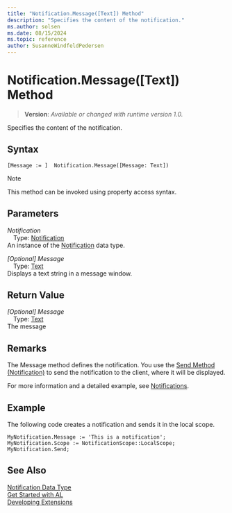 ```yaml
---
title: "Notification.Message([Text]) Method"
description: "Specifies the content of the notification."
ms.author: solsen
ms.date: 08/15/2024
ms.topic: reference
author: SusanneWindfeldPedersen
---
```

[//]: # (START>DO_NOT_EDIT)
[//]: # (IMPORTANT:Do not edit any of the content between here and the END>DO_NOT_EDIT.)
[//]: # (Any modifications should be made in the .xml files in the ModernDev repo.)
# Notification.Message([Text]) Method
> **Version**: _Available or changed with runtime version 1.0._

Specifies the content of the notification.


## Syntax
```AL
[Message := ]  Notification.Message([Message: Text])
```
> [!NOTE]
> This method can be invoked using property access syntax.
## Parameters
*Notification*  
&emsp;Type: [Notification](notification-data-type.md)  
An instance of the [Notification](notification-data-type.md) data type.  

*[Optional] Message*  
&emsp;Type: [Text](../text/text-data-type.md)  
Displays a text string in a message window.  


## Return Value
*[Optional] Message*  
&emsp;Type: [Text](../text/text-data-type.md)  
The message


[//]: # (IMPORTANT: END>DO_NOT_EDIT)


## Remarks
The Message method defines the notification. You use the [Send Method (Notification)](../../methods-auto/notification/notification-send-method.md) to send the notification to the client, where it will be displayed.

For more information and a detailed example, see [Notifications](../../devenv-notifications-developing.md).

##  Example
The following code creates a notification and sends it in the local scope.
```
MyNotification.Message := 'This is a notification';
MyNotification.Scope := NotificationScope::LocalScope;
MyNotification.Send;
```

## See Also
[Notification Data Type](notification-data-type.md)  
[Get Started with AL](../../devenv-get-started.md)  
[Developing Extensions](../../devenv-dev-overview.md)